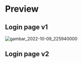 <h1>Preview</h1>
<h2>Login page v1</h2>

![gambar_2022-10-09_225940000](https://user-images.githubusercontent.com/81340833/194766992-fd8a06ce-a33f-42f2-a9d7-aa1335436925.png)


<h2>Login page v2</h2>
